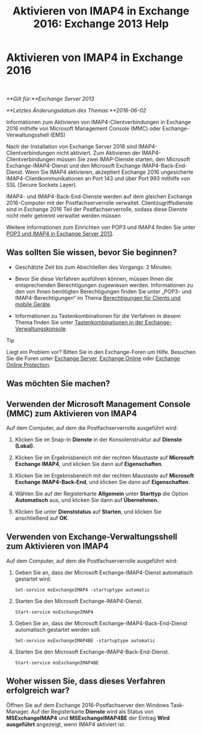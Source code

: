 ﻿---
title: 'Aktivieren von IMAP4 in Exchange 2016: Exchange 2013 Help'
TOCTitle: Aktivieren von IMAP4 in Exchange 2016
ms:assetid: c1ae10dd-14da-4400-b38d-2aeafde8abe6
ms:mtpsurl: https://technet.microsoft.com/de-de/library/Bb124489(v=EXCHG.150)
ms:contentKeyID: 50476643
ms.date: 04/24/2018
mtps_version: v=EXCHG.150
ms.translationtype: HT
---

# Aktivieren von IMAP4 in Exchange 2016

 

_**Gilt für:**Exchange Server 2013_

_**Letztes Änderungsdatum des Themas:**2016-06-02_

Informationen zum Aktivieren von IMAP4-Clientverbindungen in Exchange 2016 mithilfe von Microsoft Management Console (MMC) oder Exchange-Verwaltungsshell (EMS)

Nach der Installation von Exchange Server 2016 sind IMAP4-Clientverbindungen nicht aktiviert. Zum Aktivieren der IMAP4-Clientverbindungen müssen Sie zwei IMAP-Dienste starten, den Microsoft Exchange-IMAP4-Dienst und den Microsoft Exchange IMAP4-Back-End-Dienst. Wenn Sie IMAP4 aktivieren, akzeptiert Exchange 2016 ungesicherte IMAP4-Clientkommunikationen an Port 143 und über Port 993 mithilfe von SSL (Secure Sockets Layer).

IMAP4- und IMAP4-Back-End-Dienste werden auf dem gleichen Exchange 2016-Computer mit der Postfachserverrolle verwaltet. Clientzugriffsdienste sind in Exchange 2016 Teil der Postfachserverrolle, sodass diese Dienste nicht mehr getrennt verwaltet werden müssen

Weitere Informationen zum Einrichten von POP3 und IMAP4 finden Sie unter [POP3 und IMAP4 in Exchange Server 2013](pop3-and-imap4-in-exchange-server-2013-exchange-2013-help.md).

## Was sollten Sie wissen, bevor Sie beginnen?

  - Geschätzte Zeit bis zum Abschließen des Vorgangs: 2 Minuten.

  - Bevor Sie diese Verfahren ausführen können, müssen Ihnen die entsprechenden Berechtigungen zugewiesen werden. Informationen zu den von Ihnen benötigten Berechtigungen finden Sie unter „POP3- und IMAP4-Berechtigungen“ im Thema [Berechtigungen für Clients und mobile Geräte](clients-and-mobile-devices-permissions-exchange-2013-help.md).

  - Informationen zu Tastenkombinationen für die Verfahren in diesem Thema finden Sie unter [Tastenkombinationen in der Exchange-Verwaltungskonsole](keyboard-shortcuts-in-the-exchange-admin-center-exchange-online-protection-help.md).


> [!TIP]
> Liegt ein Problem vor? Bitten Sie in den Exchange-Foren um Hilfe. Besuchen Sie die Foren unter <A href="https://go.microsoft.com/fwlink/p/?linkid=60612">Exchange Server</A>, <A href="https://go.microsoft.com/fwlink/p/?linkid=267542">Exchange Online</A> oder <A href="https://go.microsoft.com/fwlink/p/?linkid=285351">Exchange Online Protection</A>.



## Was möchten Sie machen?

## Verwenden der Microsoft Management Console (MMC) zum Aktivieren von IMAP4

Auf dem Computer, auf dem die Postfachserverrolle ausgeführt wird:

1.  Klicken Sie im Snap-In **Dienste** in der Konsolenstruktur auf **Dienste (Lokal)**.

2.  Klicken Sie im Ergebnisbereich mit der rechten Maustaste auf **Microsoft Exchange IMAP4**, und klicken Sie dann auf **Eigenschaften**.

3.  Klicken Sie im Ergebnisbereich mit der rechten Maustaste auf **Microsoft Exchange IMAP4-Back-End**, und klicken Sie dann auf **Eigenschaften**.

4.  Wählen Sie auf der Registerkarte **Allgemein** unter **Starttyp** die Option **Automatisch** aus, und klicken Sie dann auf **Übernehmen**.

5.  Klicken Sie unter **Dienststatus** auf **Starten**, und klicken Sie anschließend auf **OK**.

## Verwenden von Exchange-Verwaltungsshell zum Aktivieren von IMAP4

Auf dem Computer, auf dem die Postfachserverrolle ausgeführt wird:

1.  Geben Sie an, dass der Microsoft Exchange-IMAP4-Dienst automatisch gestartet wird.
    
        Set-service msExchangeIMAP4 -startuptype automatic

2.  Starten Sie den Microsoft Exchange-IMAP4-Dienst.
    
        Start-service msExchangeIMAP4

3.  Geben Sie an, dass der Microsoft Exchange-IMAP4-Back-End-Dienst automatisch gestartet werden soll.
    
        Set-service msExchangeIMAP4BE -startuptype automatic

4.  Starten Sie den Microsoft Exchange-IMAP4-Back-End-Dienst.
    
        Start-service msExchangeIMAP4BE

## Woher wissen Sie, dass dieses Verfahren erfolgreich war?

Öffnen Sie auf dem Exchange 2016-Postfachserver den Windows Task-Manager. Auf der Registerkarte **Dienste** wird als Status von **MSExchangeIMAP4** und **MSExchangeIMAP4BE** der Eintrag **Wird ausgeführt** angezeigt, wenn IMAP4 aktiviert ist.

